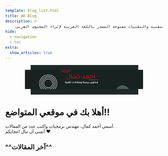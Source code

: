 ```yaml
---
template: blog_list.html
title: AK Blog
description: >
    .مدونتي الشخصية حيث ننشر بعض المعلومات التقنية والتقنيات مفتوحة المصدر باللغة العربية لإثراء المحتوى العربي
hide:
  - navigation
  - toc
extra:
  show_articles: true
---
```

<img src="assets/banner.png" style="display: block; margin-left: auto; margin-right: auto; width: 75%;">

# أهلا بك في موقعي المتواضع!!

أسمي أحمد كمال، مهندس برمجيات واكتب عدد من المقالات.<br>
أتمنى أن تنال اعجابكم :heart:


## ^^آخر المقالات^^
